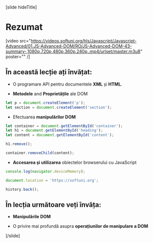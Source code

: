 [slide hideTitle]

# Rezumat

[video src="https://videos.softuni.org/hls/Javascript/Javascript-Advanced/01.JS-Advanced-DOM/RO/JS-Advanced-DOM-43-summary-,1080p,720p,480p,360p,240p,.mp4/urlset/master.m3u8" poster="" /]

## În această lecție ați învățat:

- O programare API pentru documentele **XML** și **HTML**.

- **Metodele** and **Proprietățile** ale DOM

```js
let p = document.createElement('p');
let section = document.createElement('section');
```

- Efectuarea **manipulărilor DOM**

```js
let container = document.getElementById('container');
let h1 = document.getElementById('heading');
let content = document.getElementById('content');

h1.remove();

container.removeChild(content);
```

- **Accesarea și utilizarea** obiectelor browserului cu JavaScript

```js
console.log(navigator.deviceMemory);

document.location = 'https://softuni.org';

history.back();
```

## În lecția următoare veți învăța:

- **Manipulările DOM**

- O privire mai profundă asupra **operațiunilor de manipulare a DOM**

[/slide]

